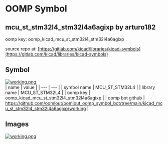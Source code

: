 # OOMP Symbol  
## mcu_st_stm32l4_stm32l4a6agixp  by arturo182  
  
oomp key: oomp_kicad_mcu_st_stm32l4_stm32l4a6agixp  
  
source repo at: [https://gitlab.com/kicad/libraries/kicad-symbols](https://gitlab.com/kicad/libraries/kicad-symbols)  
## Symbol  
  
[![working.png](working_600.png)](working.png)  
| name | value | 
| --- | --- | 
| symbol name | MCU_ST_STM32L4 | 
| library name | MCU_ST_STM32L4 | 
| oomp key | oomp_kicad_mcu_st_stm32l4_stm32l4a6agixp | 
| oomp bot github | https://github.com/oomlout/oomlout_oomp_symbol_bot/tree/main/kicad_mcu_st_stm32l4_stm32l4a6agixp/working | 
## Images  
  
[![working.png](working_140.png)](working.png)  
